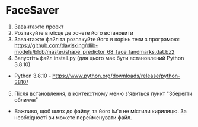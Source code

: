 # FaceSaver

1. Завантажте проект
2. Розпакуйте в місце де хочете його встановити
3. Завантажте файл та розпакуйте його в корінь теки з програмою:
https://github.com/davisking/dlib-models/blob/master/shape_predictor_68_face_landmarks.dat.bz2
4. Запустіть файл install.py (для цього має бути встановлений Python 3.8.10)
- Python 3.8.10 -  https://www.python.org/downloads/release/python-3810/
5. Після встановлення, в контекстному меню з'явиться пункт "Зберегти обличчя"

- Важливо, щоб шлях до файлу, та його ім'я не містили кирилицю. За необхідності ви можете перейменувати файл.